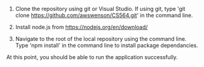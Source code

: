 1. Clone the repository using git or Visual Studio. If using git, type 'git clone https://github.com/awswenson/CS564.git' in the command line.

2. Install node.js from https://nodejs.org/en/download/

3. Navigate to the root of the local repository using the command line. Type 'npm install' in the command line to install package dependancies. 

At this point, you should be able to run the application successfully. 
